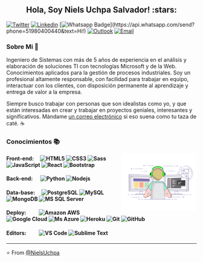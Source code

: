 <h2 align="center">Hola, Soy Niels Uchpa Salvador! :stars:</h2>

[![Twitter](https://img.shields.io/badge/-Twitter-1ca0f1?style=flat&labelColor=1ca0f1&logo=twitter&logoColor=white&link=https://twitter.com/Nielz_us)](https://twitter.com/Nielz_us)
[![Linkedin](https://img.shields.io/badge/-LinkedIn-blue?style=flat&logo=Linkedin&logoColor=white&link=https://linkedin.com/in/nielsuchpa/)](https://linkedin.com/in/nielsuchpa)
[![Whatsapp Badge](https://img.shields.io/badge/-Whatsapp-4CA143?style=flat-square&labelColor=4CA143&logo=whatsapp&logoColor=white&link=https://api.whatsapp.com/send?phone=51980400440&text=Olá!)](https://api.whatsapp.com/send?phone=51980400440&text=Hi!)
[![Outlook](https://img.shields.io/badge/-Outlook-0078D4?style=flat&logo=Microsoft-Outlook&logoColor=white)](mailto:niels_us@outlook.com)
[![Email](https://img.shields.io/badge/-Email-c14438?style=flat&logo=Gmail&logoColor=white&link=mailto:niels_us@outlook.com)](mailto:niels_us@outlook.com)

### Sobre Mi :wave:

Ingeniero de Sistemas con más de 5 años de experiencia en el análisis y elaboración de soluciones TI con tecnologías Microsoft y de la Web. Conocimientos aplicados para la gestión de procesos industriales. Soy un profesional altamente responsable, con facilidad para trabajar en equipo, interactuar con los clientes, con disposición permanente al aprendizaje y entrega de valor a la empresa.

Siempre busco trabajar con personas que son idealistas como yo, y que están interesadas en crear y trabajar en proyectos geniales, interesantes y significativos. Mándame [un correo electrónico](mailto:niels_us@outlook.com) si eso suena como tu taza de caté. :coffee:
<!-- More info on badges below: https://github.com/badges/shields/blob/master/doc/logos.md -->

### Conocimientos :books:
<!-- <img align='right' src='https://user-images.githubusercontent.com/5713670/87202985-820dcb80-c2b6-11ea-9f56-7ec461c497c3.gif' width='200"'> -->
<img align="right" alt="GIF" src="https://raw.githubusercontent.com/devSouvik/devSouvik/master/gif3.gif" width="200"/>

#### Front-end:&nbsp;&nbsp;&nbsp;&nbsp;&nbsp;![HTML5](https://img.shields.io/badge/-HTML5-%23E44D27?style=flat-square&logo=html5&logoColor=ffffff)&nbsp;![CSS3](https://img.shields.io/badge/-CSS3-%231572B6?style=flat-square&logo=css3)&nbsp;![Sass](https://img.shields.io/badge/-Sass-%23CC6699?style=flat-square&logo=sass&logoColor=ffffff)&nbsp;![JavaScript](https://img.shields.io/badge/-JavaScript-%23F7DF1C?style=flat-square&logo=javascript&logoColor=000000&color=d1b01f)&nbsp;![React](https://img.shields.io/badge/-React-%23282C34?style=flat-square&logo=react)&nbsp;![Bootstrap](https://img.shields.io/badge/-Bootstrap-563D7C?style=flat-square&logo=bootstrap)

#### Back-end:&nbsp;&nbsp;&nbsp;&nbsp;&nbsp;&nbsp;![Python](http://img.shields.io/badge/-Python-3776AB?style=flat-square&logo=python&logoColor=ffff4a)&nbsp;![Nodejs](https://img.shields.io/badge/-Nodejs-black?style=flat-square&logo=Node.js&logoColor=00d632)

#### Data-base:&nbsp;&nbsp;&nbsp;&nbsp;&nbsp;![PostgreSQL](https://img.shields.io/badge/-PostgreSQL-336791?style=flat-square&logo=postgresql&logoColor=000000&color=1C429F)&nbsp;![MySQL](https://img.shields.io/badge/-MySQL-black?style=flat-square&logo=mysql&logoColor=000000&color=57BDE3)&nbsp;![MongoDB](https://img.shields.io/badge/-MongoDB-black?style=flat-square&logo=mongodb)&nbsp;![MS SQL Server](http://img.shields.io/badge/-MS%20SQL%20Server-CC2927?style=flat-square&logo=microsoft-sql-server&logoColor=ffffff)

#### Deploy:&nbsp;&nbsp;&nbsp;&nbsp;&nbsp;&nbsp;&nbsp;&nbsp;&nbsp;&nbsp;![Amazon AWS](https://img.shields.io/badge/Amazon%20AWS-232F3E?style=flat-square&logo=amazon-aws)&nbsp;![Google Cloud](https://img.shields.io/badge/Google%20Cloud-black?style=flat-square&logo=google-cloud)&nbsp;![Ms Azure](https://img.shields.io/badge/-Ms%20Azure-0175C2?style=flat&logo=azureDevops)&nbsp;![Heroku](https://img.shields.io/badge/-Heroku-430098?style=flat-square&logo=heroku&logoColor=ffffff)&nbsp;![Git](https://img.shields.io/badge/-Git-black?style=flat-square&logo=git)&nbsp;![GitHub](https://img.shields.io/badge/-GitHub-181717?style=flat-square&logo=github)
<!-- ![NGINX](http://img.shields.io/badge/-NGINX-269539?style=flat-square&logo=nginx&logoColor=ffffff) -->
<!-- ![Github Actions](http://img.shields.io/badge/-Github%20Actions-2088FF?style=flat-square&logo=github-actions&logoColor=ffffff) -->

#### Editors:&nbsp;&nbsp;&nbsp;&nbsp;&nbsp;&nbsp;&nbsp;&nbsp;&nbsp;&nbsp;![VS Code](http://img.shields.io/badge/-VS%20Code-007ACC?style=flat-square&logo=visual-studio-code)&nbsp;![Sublime Text](http://img.shields.io/badge/-Sublime%20Text-3C4858?style=flat-square&logo=sublime-text)
<!-- ![Atom](http://img.shields.io/badge/-Atom%20Editor-1aaf5d?style=flat-square&logo=atom)&nbsp; -->
<hr/>

:star: From [@NielsUchpa](https://github.com/niels-us)
